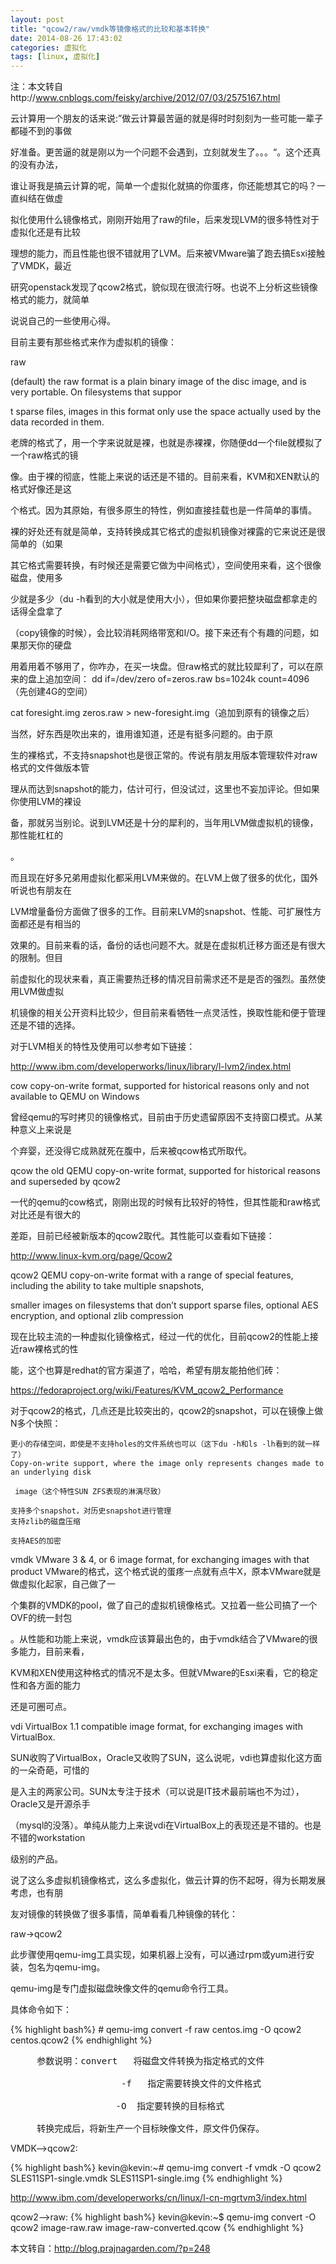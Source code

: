 ```yaml
---
layout: post
title: "qcow2/raw/vmdk等镜像格式的比较和基本转换"
date: 2014-08-26 17:43:02
categories: 虚拟化
tags: [linux, 虚拟化]
---
```



注：本文转自http://www.cnblogs.com/feisky/archive/2012/07/03/2575167.html


云计算用一个朋友的话来说:”做云计算最苦逼的就是得时时刻刻为一些可能一辈子都碰不到的事做

好准备。更苦逼的就是刚以为一个问题不会遇到，立刻就发生了。。。“。这个还真的没有办法，

谁让哥我是搞云计算的呢，简单一个虚拟化就搞的你蛋疼，你还能想其它的吗？一直纠结在做虚

拟化使用什么镜像格式，刚刚开始用了raw的file，后来发现LVM的很多特性对于虚拟化还是有比较

理想的能力，而且性能也很不错就用了LVM。后来被VMware骗了跑去搞Esxi接触了VMDK，最近

研究openstack发现了qcow2格式，貌似现在很流行呀。也说不上分析这些镜像格式的能力，就简单

说说自己的一些使用心得。


目前主要有那些格式来作为虚拟机的镜像：

raw


(default) the raw format is a plain binary image of the disc image, and is very portable. On filesystems that suppor

t sparse files, images in this format only use the space actually used by the data recorded in them.

老牌的格式了，用一个字来说就是裸，也就是赤裸裸，你随便dd一个file就模拟了一个raw格式的镜

像。由于裸的彻底，性能上来说的话还是不错的。目前来看，KVM和XEN默认的格式好像还是这

个格式。因为其原始，有很多原生的特性，例如直接挂载也是一件简单的事情。


裸的好处还有就是简单，支持转换成其它格式的虚拟机镜像对裸露的它来说还是很简单的（如果

其它格式需要转换，有时候还是需要它做为中间格式），空间使用来看，这个很像磁盘，使用多

少就是多少（du -h看到的大小就是使用大小），但如果你要把整块磁盘都拿走的话得全盘拿了

（copy镜像的时候），会比较消耗网络带宽和I/O。接下来还有个有趣的问题，如果那天你的硬盘

用着用着不够用了，你咋办，在买一块盘。但raw格式的就比较犀利了，可以在原来的盘上追加空间：
dd if=/dev/zero of=zeros.raw bs=1024k count=4096（先创建4G的空间）


cat foresight.img zeros.raw > new-foresight.img（追加到原有的镜像之后）


当然，好东西是吹出来的，谁用谁知道，还是有挺多问题的。由于原


生的裸格式，不支持snapshot也是很正常的。传说有朋友用版本管理软件对raw格式的文件做版本管


理从而达到snapshot的能力，估计可行，但没试过，这里也不妄加评论。但如果你使用LVM的裸设


备，那就另当别论。说到LVM还是十分的犀利的，当年用LVM做虚拟机的镜像，那性能杠杠的

。

而且现在好多兄弟用虚拟化都采用LVM来做的。在LVM上做了很多的优化，国外听说也有朋友在


LVM增量备份方面做了很多的工作。目前来LVM的snapshot、性能、可扩展性方面都还是有相当的

效果的。目前来看的话，备份的话也问题不大。就是在虚拟机迁移方面还是有很大的限制。但目


前虚拟化的现状来看，真正需要热迁移的情况目前需求还不是是否的强烈。虽然使用LVM做虚拟

机镜像的相关公开资料比较少，但目前来看牺牲一点灵活性，换取性能和便于管理还是不错的选择。

对于LVM相关的特性及使用可以参考如下链接：

http://www.ibm.com/developerworks/linux/library/l-lvm2/index.html

cow
copy-on-write format, supported for historical reasons only and not available to QEMU on Windows


曾经qemu的写时拷贝的镜像格式，目前由于历史遗留原因不支持窗口模式。从某种意义上来说是


个弃婴，还没得它成熟就死在腹中，后来被qcow格式所取代。

qcow
the old QEMU copy-on-write format, supported for historical reasons and superseded by qcow2


一代的qemu的cow格式，刚刚出现的时候有比较好的特性，但其性能和raw格式对比还是有很大的

差距，目前已经被新版本的qcow2取代。其性能可以查看如下链接：


http://www.linux-kvm.org/page/Qcow2

qcow2
QEMU copy-on-write format with a range of special features, including the ability to take multiple snapshots,

 smaller images on filesystems that don’t support sparse files, optional AES encryption, and optional zlib compression


现在比较主流的一种虚拟化镜像格式，经过一代的优化，目前qcow2的性能上接近raw裸格式的性

能，这个也算是redhat的官方渠道了，哈哈，希望有朋友能拍他们砖：


https://fedoraproject.org/wiki/Features/KVM_qcow2_Performance


对于qcow2的格式，几点还是比较突出的，qcow2的snapshot，可以在镜像上做N多个快照：

    更小的存储空间，即使是不支持holes的文件系统也可以（这下du -h和ls -lh看到的就一样了）
    Copy-on-write support, where the image only represents changes made to an underlying disk

     image（这个特性SUN ZFS表现的淋漓尽致）

    支持多个snapshot，对历史snapshot进行管理
    支持zlib的磁盘压缩

    支持AES的加密

vmdk 
VMware 3 & 4, or 6 image format, for exchanging images with that product
VMware的格式，这个格式说的蛋疼一点就有点牛X，原本VMware就是做虚拟化起家，自己做了一

个集群的VMDK的pool，做了自己的虚拟机镜像格式。又拉着一些公司搞了一个OVF的统一封包

。从性能和功能上来说，vmdk应该算最出色的，由于vmdk结合了VMware的很多能力，目前来看，

KVM和XEN使用这种格式的情况不是太多。但就VMware的Esxi来看，它的稳定性和各方面的能力

还是可圈可点。


vdi
VirtualBox 1.1 compatible image format, for exchanging images with VirtualBox.


SUN收购了VirtualBox，Oracle又收购了SUN，这么说呢，vdi也算虚拟化这方面的一朵奇葩，可惜的

是入主的两家公司。SUN太专注于技术（可以说是IT技术最前端也不为过），Oracle又是开源杀手

（mysql的没落）。单纯从能力上来说vdi在VirtualBox上的表现还是不错的。也是不错的workstation

级别的产品。

说了这么多虚拟机镜像格式，这么多虚拟化，做云计算的伤不起呀，得为长期发展考虑，也有朋

友对镜像的转换做了很多事情，简单看看几种镜像的转化：

raw->qcow2

此步骤使用qemu-img工具实现，如果机器上没有，可以通过rpm或yum进行安装，包名为qemu-img。

qemu-img是专门虚拟磁盘映像文件的qemu命令行工具。

具体命令如下：

{% highlight bash%}
     # qemu-img convert -f raw centos.img -O qcow2 centos.qcow2
{% endhighlight %}

<pre>
     参数说明：convert   将磁盘文件转换为指定格式的文件

                     -f   指定需要转换文件的文件格式

                    -O  指定要转换的目标格式

     转换完成后，将新生产一个目标映像文件，原文件仍保存。
</pre>

VMDK–>qcow2:


{% highlight bash%}
kevin@kevin:~# qemu-img convert -f vmdk -O qcow2 SLES11SP1-single.vmdk SLES11SP1-single.img
{% endhighlight %}

http://www.ibm.com/developerworks/cn/linux/l-cn-mgrtvm3/index.html


qcow2–>raw:
{% highlight bash%}
kevin@kevin:~$ qemu-img convert -O qcow2 image-raw.raw image-raw-converted.qcow
{% endhighlight %}

本文转自：http://blog.prajnagarden.com/?p=248
